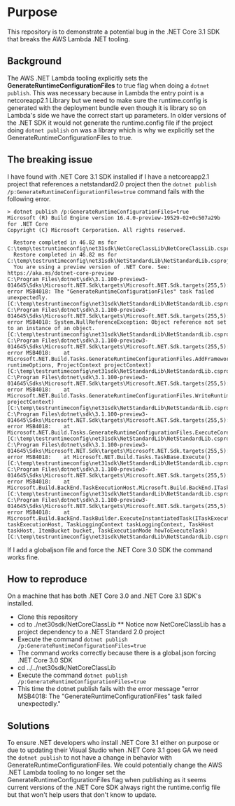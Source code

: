 # Purpose

This repository is to demonstrate a potential bug in the .NET Core 3.1 SDK that breaks the AWS Lambda .NET tooling.

## Background

The AWS .NET Lambda tooling explicitly sets the **GenerateRuntimeConfigurationFiles** to true flag when doing a `dotnet publish`. This was necessary because in Lambda the entry point is a netcoreapp2.1 Library but we need to make sure the runtime.config is generated with the deployment bundle even though it is library so on Lambda's side we have the correct start up parameters. In older versions of the .NET SDK it would not generate the runtime.config file if the project doing `dotnet publish` on was a library which is why we explicitly set the GenerateRuntimeConfigurationFiles to true.

## The breaking issue

I have found with .NET Core 3.1 SDK installed if I have a netcoreapp2.1 project that references a netstandard2.0 project then the `dotnet publish /p:GenerateRuntimeConfigurationFiles=true` command fails with the following error.

```
> dotnet publish /p:GenerateRuntimeConfigurationFiles=true
Microsoft (R) Build Engine version 16.4.0-preview-19529-02+0c507a29b for .NET Core
Copyright (C) Microsoft Corporation. All rights reserved.

  Restore completed in 46.82 ms for C:\temp\testruntimeconfig\net31sdk\NetCoreClassLib\NetCoreClassLib.csproj.
  Restore completed in 46.82 ms for C:\temp\testruntimeconfig\net31sdk\NetStandardLib\NetStandardLib.csproj.
  You are using a preview version of .NET Core. See: https://aka.ms/dotnet-core-preview
C:\Program Files\dotnet\sdk\3.1.100-preview3-014645\Sdks\Microsoft.NET.Sdk\targets\Microsoft.NET.Sdk.targets(255,5): error MSB4018: The "GenerateRuntimeConfigurationFiles" task failed unexpectedly. [C:\temp\testruntimeconfig\net31sdk\NetStandardLib\NetStandardLib.csproj]
C:\Program Files\dotnet\sdk\3.1.100-preview3-014645\Sdks\Microsoft.NET.Sdk\targets\Microsoft.NET.Sdk.targets(255,5): error MSB4018: System.NullReferenceException: Object reference not set to an instance of an object. [C:\temp\testruntimeconfig\net31sdk\NetStandardLib\NetStandardLib.csproj]
C:\Program Files\dotnet\sdk\3.1.100-preview3-014645\Sdks\Microsoft.NET.Sdk\targets\Microsoft.NET.Sdk.targets(255,5): error MSB4018:    at Microsoft.NET.Build.Tasks.GenerateRuntimeConfigurationFiles.AddFrameworks(RuntimeOptions runtimeOptions, ProjectContext projectContext) [C:\temp\testruntimeconfig\net31sdk\NetStandardLib\NetStandardLib.csproj]
C:\Program Files\dotnet\sdk\3.1.100-preview3-014645\Sdks\Microsoft.NET.Sdk\targets\Microsoft.NET.Sdk.targets(255,5): error MSB4018:    at Microsoft.NET.Build.Tasks.GenerateRuntimeConfigurationFiles.WriteRuntimeConfig(ProjectContext projectContext) [C:\temp\testruntimeconfig\net31sdk\NetStandardLib\NetStandardLib.csproj]
C:\Program Files\dotnet\sdk\3.1.100-preview3-014645\Sdks\Microsoft.NET.Sdk\targets\Microsoft.NET.Sdk.targets(255,5): error MSB4018:    at Microsoft.NET.Build.Tasks.GenerateRuntimeConfigurationFiles.ExecuteCore() [C:\temp\testruntimeconfig\net31sdk\NetStandardLib\NetStandardLib.csproj]
C:\Program Files\dotnet\sdk\3.1.100-preview3-014645\Sdks\Microsoft.NET.Sdk\targets\Microsoft.NET.Sdk.targets(255,5): error MSB4018:    at Microsoft.NET.Build.Tasks.TaskBase.Execute() [C:\temp\testruntimeconfig\net31sdk\NetStandardLib\NetStandardLib.csproj]
C:\Program Files\dotnet\sdk\3.1.100-preview3-014645\Sdks\Microsoft.NET.Sdk\targets\Microsoft.NET.Sdk.targets(255,5): error MSB4018:    at Microsoft.Build.BackEnd.TaskExecutionHost.Microsoft.Build.BackEnd.ITaskExecutionHost.Execute() [C:\temp\testruntimeconfig\net31sdk\NetStandardLib\NetStandardLib.csproj]
C:\Program Files\dotnet\sdk\3.1.100-preview3-014645\Sdks\Microsoft.NET.Sdk\targets\Microsoft.NET.Sdk.targets(255,5): error MSB4018:    at Microsoft.Build.BackEnd.TaskBuilder.ExecuteInstantiatedTask(ITaskExecutionHost taskExecutionHost, TaskLoggingContext taskLoggingContext, TaskHost taskHost, ItemBucket bucket, TaskExecutionMode howToExecuteTask) [C:\temp\testruntimeconfig\net31sdk\NetStandardLib\NetStandardLib.csproj]
```

If I add a globaljson file and force the .NET Core 3.0 SDK the command works fine.

## How to reproduce

On a machine that has both .NET Core 3.0 and .NET Core 3.1 SDK's installed. 

* Clone this repository
* cd to ./net30sdk/NetCoreClassLib
** Notice now NetCoreClassLib has a project dependency to a .NET Standard 2.0 project
* Execute the command `dotnet publish /p:GenerateRuntimeConfigurationFiles=true`
* The command works correctly because there is a global.json forcing .NET Core 3.0 SDK
* cd ../../net30sdk/NetCoreClassLib
* Execute the command `dotnet publish /p:GenerateRuntimeConfigurationFiles=true`
* This time the dotnet publish fails with the error message "error MSB4018: The "GenerateRuntimeConfigurationFiles" task failed unexpectedly."

## Solutions

To ensure .NET developers who install .NET Core 3.1 either on purpose or due to updating their Visual Studio when .NET Core 3.1 goes GA we need the `dotnet publish` to not have a change in behavior with GenerateRuntimeConfigurationFiles. We could potentially change the AWS .NET Lambda tooling to no longer set the GenerateRuntimeConfigurationFiles flag when publishing as it seems current versions of the .NET Core SDK always right the runtime.config file but that won't help users that don't know to update.

